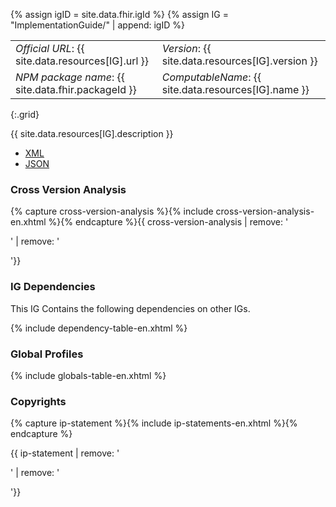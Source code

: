 {% assign igID  = site.data.fhir.igId  %}
{% assign IG =  "ImplementationGuide/" | append: igID %}

|||
|---|---|
|*Official URL*: {{ site.data.resources[IG].url }}|*Version*: {{ site.data.resources[IG].version }}|
|*NPM package name*: {{ site.data.fhir.packageId }}|*ComputableName*: {{ site.data.resources[IG].name }}|
{:.grid}

{{ site.data.resources[IG].description }}

- [XML](ImplementationGuide-{{igID}}.xml)
- [JSON](ImplementationGuide-{{igID}}.json)

### Cross Version Analysis

{% capture cross-version-analysis %}{% include cross-version-analysis-en.xhtml %}{% endcapture %}{{ cross-version-analysis | remove: '<p>' | remove: '</p>'}}

### IG Dependencies

This IG Contains the following dependencies on other IGs.

{% include dependency-table-en.xhtml %}

### Global Profiles

{% include globals-table-en.xhtml %}

### Copyrights

{% capture ip-statement %}{% include ip-statements-en.xhtml %}{% endcapture %}

{{ ip-statement | remove: '<p>' | remove: '</p>'}}